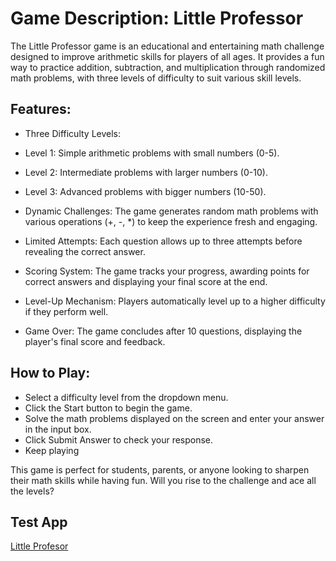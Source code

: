 
# Game Description: Little Professor
The Little Professor game is an educational and entertaining math challenge designed to improve arithmetic skills for players of all ages. It provides a fun way to practice addition, subtraction, and multiplication through randomized math problems, with three levels of difficulty to suit various skill levels.


## Features:

* Three Difficulty Levels:

* Level 1: Simple arithmetic problems with small numbers (0-5).
* Level 2: Intermediate problems with larger numbers (0-10).
* Level 3: Advanced problems with bigger numbers (10-50).
* Dynamic Challenges: The game generates random math problems with various operations (+, -, *) to keep the experience fresh and engaging.

* Limited Attempts: Each question allows up to three attempts before revealing the correct answer.

* Scoring System: The game tracks your progress, awarding points for correct answers and displaying your final score at the end.

* Level-Up Mechanism: Players automatically level up to a higher difficulty if they perform well.

* Game Over: The game concludes after 10 questions, displaying the player's final score and feedback.

## How to Play:

* Select a difficulty level from the dropdown menu.
* Click the Start button to begin the game.
* Solve the math problems displayed on the screen and enter your answer in the input box.
* Click Submit Answer to check your response.
* Keep playing


This game is perfect for students, parents, or anyone looking to sharpen their math skills while having fun. Will you rise to the challenge and ace all the levels?

## Test App
[Little Profesor ](https://blitz-flex.github.io/Little-Professor/)
